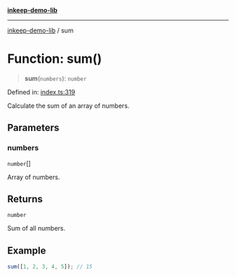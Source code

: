 [**inkeep-demo-lib**](../README.md)

***

[inkeep-demo-lib](../globals.md) / sum

# Function: sum()

> **sum**(`numbers`): `number`

Defined in: [index.ts:319](https://github.com/araujota/inkeep-demo-lib/blob/8045ed22acf532ebed8d31418c5f9a18d1adef5d/src/index.ts#L319)

Calculate the sum of an array of numbers.

## Parameters

### numbers

`number`[]

Array of numbers.

## Returns

`number`

Sum of all numbers.

## Example

```ts
sum([1, 2, 3, 4, 5]); // 15
```
